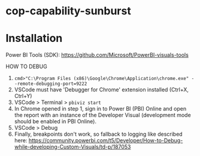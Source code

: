 # cop-capability-sunburst

# Installation

Power BI Tools (SDK):
https://github.com/Microsoft/PowerBI-visuals-tools

HOW TO DEBUG
1. `cmd>"C:\Program Files (x86)\Google\Chrome\Application\chrome.exe" --remote-debugging-port=9222`
2. VSCode must have 'Debugger for Chrome' extension installed (Ctrl+X, Ctrl+Y)
3. VSCode > Terminal > `pbiviz start`
4. In Chrome opened in step 1, sign in to Power BI (PBI) Online and open the report with an instance of the Developer Visual (development mode should be enabled in PBI Online).
5. VSCode > Debug
6. Finally, breakpoints don't work, so fallback to logging like described here:
https://community.powerbi.com/t5/Developer/How-to-Debug-while-developing-Custom-Visuals/td-p/187053


